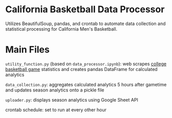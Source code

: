 # California Basketball Data Processor
Utilizes BeautifulSoup, pandas, and crontab to automate data collection and statistical processing for California Men's Basketball.

# Main Files
`utility_function.py` (based on `data_processor.ipynb`): web scrapes [college basketball game](https://www.espn.com/mens-college-basketball/matchup?gameId=401281460) statistics and creates pandas DataFrame for calculated analytics

`data_collection.py`: aggregates calculated analytics 5 hours after gametime and updates season analytics onto a pickle file

`uploader.py`: displays season analytics using Google Sheet API

crontab schedule: set to run at every other hour
